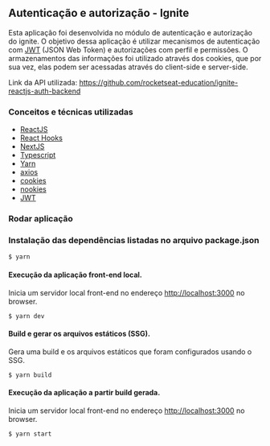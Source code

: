 ## Autenticação e autorização - Ignite
Esta aplicação foi desenvolvida no módulo de autenticação e autorização do ignite. O objetivo dessa aplicação é utilizar mecanismos de autenticação com [JWT](https://jwt.io) (JSON Web Token) e autorizações com perfil e permissões.
O armazenamentos das informações foi utilizado através dos cookies, que por sua vez, elas podem ser acessadas através do client-side e server-side.

Link da API utilizada: https://github.com/rocketseat-education/ignite-reactjs-auth-backend


### Conceitos e técnicas utilizadas

- [ReactJS](https://pt-br.reactjs.org)
- [React Hooks](https://pt-br.reactjs.org/docs/hooks-intro.html)
- [NextJS](https://nextjs.org/)
- [Typescript](https://www.typescriptlang.org)
- [Yarn](https://classic.yarnpkg.com/en/)
- [axios](https://axios-http.com)
- [cookies](https://developer.mozilla.org/en-US/docs/Web/API/Document/cookie)
- [nookies](https://github.com/maticzav/nookies)
- [JWT](https://jwt.io)

### Rodar aplicação

### Instalação das dependências listadas no arquivo package.json

```console
$ yarn
```

#### Execução da aplicação front-end local.

Inicia um servidor local front-end no endereço [http://localhost:3000](http://localhost:3000) no browser.
```console
$ yarn dev
```

#### Build e gerar os arquivos estáticos (SSG).

Gera uma build e os arquivos estáticos que foram configurados usando o SSG.

```console
$ yarn build
```

#### Execução da aplicação a partir build gerada.

Inicia um servidor local front-end no endereço [http://localhost:3000](http://localhost:3000) no browser.
```console
$ yarn start
```
